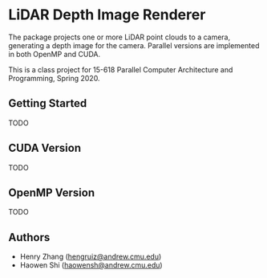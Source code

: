 # LiDAR Depth Image Renderer

The package projects one or more LiDAR point clouds to a camera, generating a
depth image for the camera. Parallel versions are implemented in both OpenMP and
CUDA.

This is a class project for 15-618 Parallel Computer Architecture and
Programming, Spring 2020.

## Getting Started

TODO

## CUDA Version

TODO

## OpenMP Version

TODO

## Authors

- Henry Zhang (hengruiz@andrew.cmu.edu)
- Haowen Shi (haowensh@andrew.cmu.edu)
